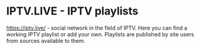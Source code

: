 <h1>IPTV.LIVE - IPTV playlists</h1>

https://iptv.live/ -  social network in the field of IPTV. 
Here you can find a working IPTV playlist or add your own. Playlists are published by site users from sources available to them.
